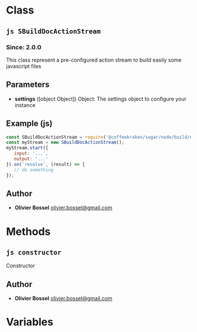 
# Class


## ```js SBuildDocActionStream ```
### Since: 2.0.0

This class represent a pre-configured action stream to build easily some javascript files

## Parameters

- **settings** ([object Object]) Object: The settings object to configure your instance



## Example (js)

```js
const SBuildDocActionStream = require('@coffeekraken/sugar/node/build/doc/SBuildDocActionStream');
const myStream = new SBuildDocActionStream();
myStream.start({
   input: '...',
   output: '...'
}).on('resolve', (result) => {
   // do something
});
```


## Author
- **Olivier Bossel** <a href="mailto:olivier.bossel@gmail.com">olivier.bossel@gmail.com</a> 


# Methods


## ```js constructor ```


Constructor




## Author
- **Olivier Bossel** <a href="mailto:olivier.bossel@gmail.com">olivier.bossel@gmail.com</a> 


# Variables


